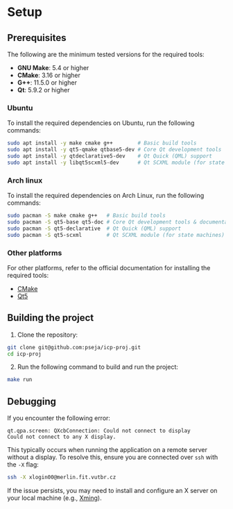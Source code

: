 # Setup
## Prerequisites
The following are the minimum tested versions for the required tools:
- **GNU Make**: 5.4 or higher
- **CMake**: 3.16 or higher
- **G++**: 11.5.0 or higher
- **Qt**: 5.9.2 or higher

### Ubuntu
To install the required dependencies on Ubuntu, run the following commands:
```sh
sudo apt install -y make cmake g++        # Basic build tools
sudo apt install -y qt5-qmake qtbase5-dev # Core Qt development tools
sudo apt install -y qtdeclarative5-dev    # Qt Quick (QML) support
sudo apt install -y libqt5scxml5-dev      # Qt SCXML module (for state machines)
```

### Arch linux
To install the required dependencies on Arch Linux, run the following commands:
```sh
sudo pacman -S make cmake g++   # Basic build tools
sudo pacman -S qt5-base qt5-doc # Core Qt development tools & documentation
sudo pacman -S qt5-declarative  # Qt Quick (QML) support
sudo pacman -S qt5-scxml        # Qt SCXML module (for state machines)
```

### Other platforms
For other platforms, refer to the official documentation for installing the required tools:
- [CMake](https://cmake.org/getting-started/)
- [Qt5](https://doc.qt.io/qt-5/get-and-install-qt.html)

## Building the project
1. Clone the repository:
```sh
git clone git@github.com:pseja/icp-proj.git
cd icp-proj
```

2. Run the following command to build and run the project:
```sh
make run
```

## Debugging
If you encounter the following error:
```
qt.qpa.screen: QXcbConnection: Could not connect to display
Could not connect to any X display.
```
This typically occurs when running the application on a remote server without a display. To resolve this, ensure you are connected over `ssh` with the `-X` flag:
```sh
ssh -X xlogin00@merlin.fit.vutbr.cz
```

If the issue persists, you may need to install and configure an X server on your local machine (e.g., [Xming](https://en.wikipedia.org/wiki/Xming)).
